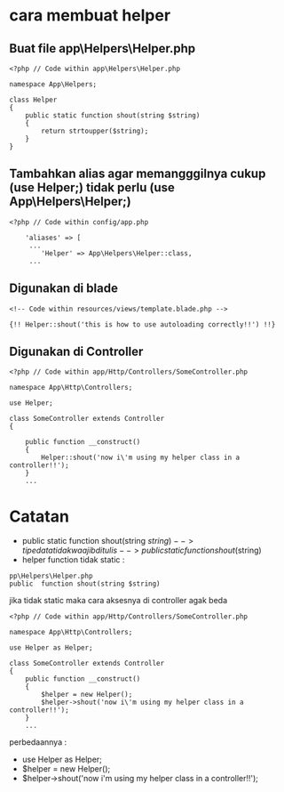 # cara membuat helper

## Buat file app\Helpers\Helper.php
 
```
<?php // Code within app\Helpers\Helper.php

namespace App\Helpers;

class Helper
{
    public static function shout(string $string)
    {
        return strtoupper($string);
    }
}
```

## Tambahkan alias agar memangggilnya cukup (use Helper;) tidak perlu (use App\Helpers\Helper;)
```
<?php // Code within config/app.php

    'aliases' => [
     ...
        'Helper' => App\Helpers\Helper::class,
     ...
```

## Digunakan di blade
```
<!-- Code within resources/views/template.blade.php -->

{!! Helper::shout('this is how to use autoloading correctly!!') !!}
```

## Digunakan di Controller
```
<?php // Code within app/Http/Controllers/SomeController.php

namespace App\Http\Controllers;

use Helper;

class SomeController extends Controller
{

    public function __construct()
    {
        Helper::shout('now i\'m using my helper class in a controller!!');
    }
    ...
```

# Catatan
- public static function shout(string $string) --> tipe data tidak waajib ditulis --> public static function shout($string) 
- helper function tidak static :
```
pp\Helpers\Helper.php
public  function shout(string $string)
```
jika tidak static maka cara aksesnya di controller agak beda 
```
<?php // Code within app/Http/Controllers/SomeController.php

namespace App\Http\Controllers;

use Helper as Helper;

class SomeController extends Controller
{
    public function __construct()
    {
        $helper = new Helper();
        $helper->shout('now i\'m using my helper class in a controller!!');
    }
    ...
```
perbedaannya :
- use Helper as Helper;
- $helper = new Helper();
- $helper->shout('now i\'m using my helper class in a controller!!');

